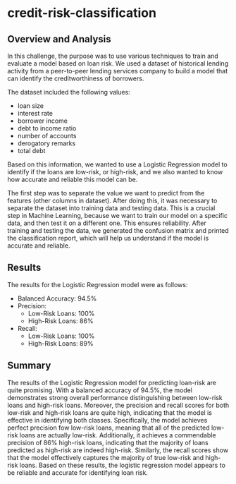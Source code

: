 # credit-risk-classification

## Overview and Analysis

In this challenge, the purpose was to use various techniques to train and evaluate a model based on loan risk. We used a dataset of historical lending activity from a peer-to-peer lending services company to build a model that can identify the creditworthiness of borrowers. 

The dataset included the following values:

- loan size
- interest rate
- borrower income
- debt to income ratio
- number of accounts
- derogatory remarks
- total debt

Based on this information, we wanted to use a Logistic Regression model to identify if the loans are low-risk, or high-risk, and we also wanted to know how accurate and reliable this model can be.

The first step was to separate the value we want to predict from the features (other columns in dataset). After doing this, it was necessary to separate the dataset into training data and testing data. This is a crucial step in Machine Learning, because we want to train our model on a specific data, and then test it on a different one. This ensures reliability. After training and testing the data, we generated the confusion matrix and printed the classification report, which will help us understand if the model is accurate and reliable. 

## Results

The results for the Logistic Regression model were as follows:

- Balanced Accuracy: 94.5%
- Precision:
    - Low-Risk Loans: 100%
    - High-Risk Loans: 86%
- Recall:
    - Low-Risk Loans: 100%
    - High-Risk Loans: 89%


## Summary

The results of the Logistic Regression model for predicting loan-risk are quite promising. With a balanced accuracy of 94.5%, the model demonstrates strong overall performance distinguishing between low-risk loans and high-risk loans. Moreover, the precision and recall scores for both low-risk and high-risk loans are quite high, indicating that the model is effective in identifying both classes. Specifically, the model achieves perfect precision fow low-risk loans, meaning that all of the predicted low-risk loans are actually low-risk. Additionally, it achieves a commendable precision of 86% high-risk loans, indicating that the majority of loans predicted as high-risk are indeed high-risk. Similarly, the recall scores show that the model effectively captures the majority of true low-risk and high-risk loans. Based on these results, the logistic regression model appears to be reliable and accurate for identifying loan risk. 